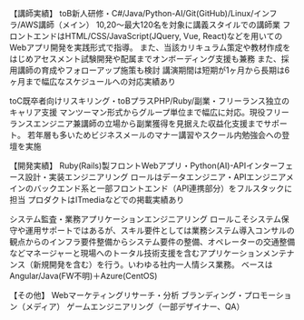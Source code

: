 【講師実績】
toB新人研修・C#/Java/Python-AI/Git(GitHub)/Linux/インフラ/AWS講師（メイン）
10,20〜最大120名を対象に講義スタイルでの講師業
フロントエンドはHTML/CSS/JavaScript(JQuery, Vue, React)などを用いてのWebアプリ開発を実践形式で指導。
また、当該カリキュラム策定や教材作成をはじめアセスメント試験開発や配属までオンボーディング支援も兼務
また、採用講師の育成やフォローアップ施策も検討
講演期間は短期が1ヶ月から長期は6ヶ月まで幅広なスケジュールへの対応実績あり

toC既卒者向けリスキリング・toBプラスPHP/Ruby/副業・フリーランス独立のキャリア支援
マンツーマン形式からグループ単位まで幅広に対応。現役フリーランスエンジニア兼講師の立場から副業獲得を見据えた収益化支援までサポート。
若年層も多いためビジネスメールのマナー講習やスクール内勉強会への登壇を実施

【開発実績】
Ruby(Rails)製フロントWebアプリ・Python(AI)-APIインターフェース設計・実装エンジニアリング
ロールはデータエンジニア・APIエンジニアメインのバックエンド系と一部フロントエンド（API連携部分）をフルスタックに担当
プロダクトはITmediaなどでの掲載実績あり

システム監査・業務アプリケーションエンジニアリング
ロールこそシステム保守や運用サポートではあるが、スキル要件としては業務システム導入コンサルの観点からのインフラ要件整備からシステム要件の整備、オペレーターの交通整備などマネージャーと現場へのトータル技術支援を含むアプリケーションメンテナンス（新規開発を含む）を行う。いわゆる社内一人情シス業務。
ベースはAngular/Java(FW不明)＋Azure(CentOS)

【その他】
Webマーケティングリサーチ・分析
ブランディング・プロモーション（メディア）
ゲームエンジニアリング（一部デザイナー、QA）
